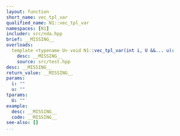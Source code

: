 ```yaml
---
layout: function
short_name: vec_tpl_var
qualified_name: N1::vec_tpl_var
namespaces: [N1]
includer: src/nda.hpp
brief: __MISSING__
overloads:
  template <typename U> void N1::vec_tpl_var(int i, U &&... u):
    desc: __MISSING__
    source: src/test.hpp
desc: __MISSING__
return_value: __MISSING__
params:
  i: ""
  u: ""
tparams:
  U: ""
example:
  desc: __MISSING__
  code: __MISSING__
see-also: []
...
```

